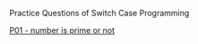 Practice Questions of Switch Case Programming

[  P01 - number is prime or not](https://github.com/HluciferS/Data-Structures-and-Algorithms/blob/master/Warm%20Up/A_number_is_prime_or_not.cpp)